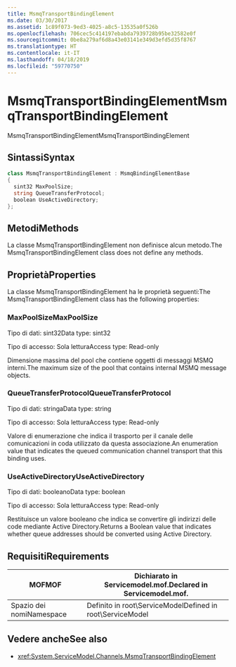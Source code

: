 ```yaml
---
title: MsmqTransportBindingElement
ms.date: 03/30/2017
ms.assetid: 1c89f073-9ed3-4025-a8c5-13535a0f526b
ms.openlocfilehash: 706cec5c414197ebabda7939728b95be32582e0f
ms.sourcegitcommit: 0be8a279af6d8a43e03141e349d3efd5d35f8767
ms.translationtype: HT
ms.contentlocale: it-IT
ms.lasthandoff: 04/18/2019
ms.locfileid: "59770750"
---
```

# <a name="msmqtransportbindingelement"></a><span data-ttu-id="b925c-102">MsmqTransportBindingElement</span><span class="sxs-lookup"><span data-stu-id="b925c-102">MsmqTransportBindingElement</span></span>
<span data-ttu-id="b925c-103">MsmqTransportBindingElement</span><span class="sxs-lookup"><span data-stu-id="b925c-103">MsmqTransportBindingElement</span></span>  
  
## <a name="syntax"></a><span data-ttu-id="b925c-104">Sintassi</span><span class="sxs-lookup"><span data-stu-id="b925c-104">Syntax</span></span>  
  
```csharp
class MsmqTransportBindingElement : MsmqBindingElementBase  
{  
  sint32 MaxPoolSize;  
  string QueueTransferProtocol;  
  boolean UseActiveDirectory;  
};  
```  
  
## <a name="methods"></a><span data-ttu-id="b925c-105">Metodi</span><span class="sxs-lookup"><span data-stu-id="b925c-105">Methods</span></span>  
 <span data-ttu-id="b925c-106">La classe MsmqTransportBindingElement non definisce alcun metodo.</span><span class="sxs-lookup"><span data-stu-id="b925c-106">The MsmqTransportBindingElement class does not define any methods.</span></span>  
  
## <a name="properties"></a><span data-ttu-id="b925c-107">Proprietà</span><span class="sxs-lookup"><span data-stu-id="b925c-107">Properties</span></span>  
 <span data-ttu-id="b925c-108">La classe MsmqTransportBindingElement ha le proprietà seguenti:</span><span class="sxs-lookup"><span data-stu-id="b925c-108">The MsmqTransportBindingElement class has the following properties:</span></span>  
  
### <a name="maxpoolsize"></a><span data-ttu-id="b925c-109">MaxPoolSize</span><span class="sxs-lookup"><span data-stu-id="b925c-109">MaxPoolSize</span></span>  
 <span data-ttu-id="b925c-110">Tipo di dati: sint32</span><span class="sxs-lookup"><span data-stu-id="b925c-110">Data type: sint32</span></span>  
  
 <span data-ttu-id="b925c-111">Tipo di accesso: Sola lettura</span><span class="sxs-lookup"><span data-stu-id="b925c-111">Access type: Read-only</span></span>  
  
 <span data-ttu-id="b925c-112">Dimensione massima del pool che contiene oggetti di messaggi MSMQ interni.</span><span class="sxs-lookup"><span data-stu-id="b925c-112">The maximum size of the pool that contains internal MSMQ message objects.</span></span>  
  
### <a name="queuetransferprotocol"></a><span data-ttu-id="b925c-113">QueueTransferProtocol</span><span class="sxs-lookup"><span data-stu-id="b925c-113">QueueTransferProtocol</span></span>  
 <span data-ttu-id="b925c-114">Tipo di dati: stringa</span><span class="sxs-lookup"><span data-stu-id="b925c-114">Data type: string</span></span>  
  
 <span data-ttu-id="b925c-115">Tipo di accesso: Sola lettura</span><span class="sxs-lookup"><span data-stu-id="b925c-115">Access type: Read-only</span></span>  
  
 <span data-ttu-id="b925c-116">Valore di enumerazione che indica il trasporto per il canale delle comunicazioni in coda utilizzato da questa associazione.</span><span class="sxs-lookup"><span data-stu-id="b925c-116">An enumeration value that indicates the queued communication channel transport that this binding uses.</span></span>  
  
### <a name="useactivedirectory"></a><span data-ttu-id="b925c-117">UseActiveDirectory</span><span class="sxs-lookup"><span data-stu-id="b925c-117">UseActiveDirectory</span></span>  
 <span data-ttu-id="b925c-118">Tipo di dati: booleano</span><span class="sxs-lookup"><span data-stu-id="b925c-118">Data type: boolean</span></span>  
  
 <span data-ttu-id="b925c-119">Tipo di accesso: Sola lettura</span><span class="sxs-lookup"><span data-stu-id="b925c-119">Access type: Read-only</span></span>  
  
 <span data-ttu-id="b925c-120">Restituisce un valore booleano che indica se convertire gli indirizzi delle code mediante Active Directory.</span><span class="sxs-lookup"><span data-stu-id="b925c-120">Returns a Boolean value that indicates whether queue addresses should be converted using Active Directory.</span></span>  
  
## <a name="requirements"></a><span data-ttu-id="b925c-121">Requisiti</span><span class="sxs-lookup"><span data-stu-id="b925c-121">Requirements</span></span>  
  
|<span data-ttu-id="b925c-122">MOF</span><span class="sxs-lookup"><span data-stu-id="b925c-122">MOF</span></span>|<span data-ttu-id="b925c-123">Dichiarato in Servicemodel.mof.</span><span class="sxs-lookup"><span data-stu-id="b925c-123">Declared in Servicemodel.mof.</span></span>|  
|---------|-----------------------------------|  
|<span data-ttu-id="b925c-124">Spazio dei nomi</span><span class="sxs-lookup"><span data-stu-id="b925c-124">Namespace</span></span>|<span data-ttu-id="b925c-125">Definito in root\ServiceModel</span><span class="sxs-lookup"><span data-stu-id="b925c-125">Defined in root\ServiceModel</span></span>|  
  
## <a name="see-also"></a><span data-ttu-id="b925c-126">Vedere anche</span><span class="sxs-lookup"><span data-stu-id="b925c-126">See also</span></span>

- <xref:System.ServiceModel.Channels.MsmqTransportBindingElement>
